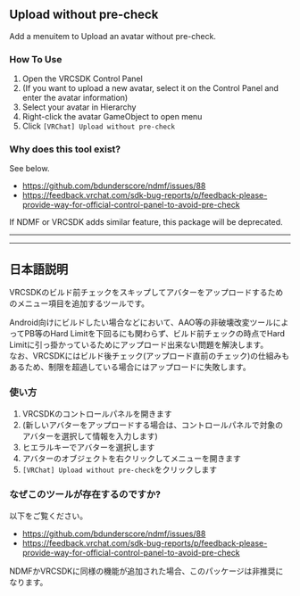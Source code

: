 ## Upload without pre-check
Add a menuitem to Upload an avatar without pre-check.

### How To Use
1. Open the VRCSDK Control Panel
2. (If you want to upload a new avatar, select it on the Control Panel and enter the avatar information)
3. Select your avatar in Hierarchy
4. Right-click the avatar GameObject to open menu
5. Click `[VRChat] Upload without pre-check`

### Why does this tool exist?
See below.
- https://github.com/bdunderscore/ndmf/issues/88
- https://feedback.vrchat.com/sdk-bug-reports/p/feedback-please-provide-way-for-official-control-panel-to-avoid-pre-check

If NDMF or VRCSDK adds similar feature, this package will be deprecated.

---
---
## 日本語説明
VRCSDKのビルド前チェックをスキップしてアバターをアップロードするためのメニュー項目を追加するツールです。

Android向けにビルドしたい場合などにおいて、AAO等の非破壊改変ツールによってPB等のHard Limitを下回るにも関わらず、ビルド前チェックの時点でHard Limitに引っ掛かっているためにアップロード出来ない問題を解決します。\
なお、VRCSDKにはビルド後チェック(アップロード直前のチェック)の仕組みもあるため、制限を超過している場合にはアップロードに失敗します。

### 使い方
1. VRCSDKのコントロールパネルを開きます
2. (新しいアバターをアップロードする場合は、コントロールパネルで対象のアバターを選択して情報を入力します)
3. ヒエラルキーでアバターを選択します
4. アバターのオブジェクトを右クリックしてメニューを開きます
5. `[VRChat] Upload without pre-check`をクリックします

### なぜこのツールが存在するのですか?
以下をご覧ください。
- https://github.com/bdunderscore/ndmf/issues/88
- https://feedback.vrchat.com/sdk-bug-reports/p/feedback-please-provide-way-for-official-control-panel-to-avoid-pre-check

NDMFかVRCSDKに同様の機能が追加された場合、このパッケージは非推奨になります。